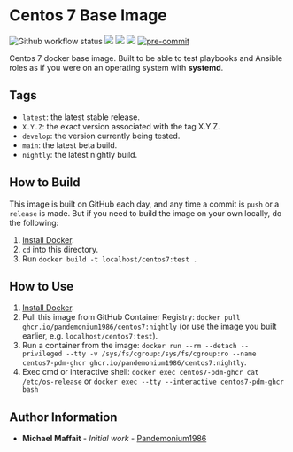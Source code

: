 # Centos 7 Base Image

![Github workflow status](https://github.com/Pandemonium1986/docker-centos7/workflows/docker/badge.svg)
![](https://img.shields.io/github/release/Pandemonium1986/docker-centos7)
![](https://img.shields.io/github/release-date/Pandemonium1986/docker-centos7)
![](https://img.shields.io/github/license/Pandemonium1986/docker-centos7)
[![pre-commit](https://img.shields.io/badge/pre--commit-enabled-brightgreen?logo=pre-commit&logoColor=white)](https://github.com/pre-commit/pre-commit)

Centos 7 docker base image. Built to be able to test playbooks and Ansible roles as if you were on an operating system with **systemd**.

## Tags

-   `latest`: the latest stable release.
-   `X.Y.Z`: the exact version associated with the tag X.Y.Z.
-   `develop`: the version currently being tested.
-   `main`: the latest beta build.
-   `nightly`: the latest nightly build.

## How to Build

This image is built on GitHub each day, and any time a commit is `push` or a `release` is made. But if you need to build the image on your own locally, do the following:

1.  [Install Docker](https://docs.docker.com/engine/installation/).
2.  `cd` into this directory.
3.  Run `docker build -t localhost/centos7:test .`

## How to Use

1.  [Install Docker](https://docs.docker.com/engine/installation/).
2.  Pull this image from GitHub Container Registry: `docker pull ghcr.io/pandemonium1986/centos7:nightly` (or use the image you built earlier, e.g. `localhost/centos7:test`).
3.  Run a container from the image: `docker run --rm --detach --privileged --tty -v /sys/fs/cgroup:/sys/fs/cgroup:ro --name centos7-pdm-ghcr ghcr.io/pandemonium1986/centos7:nightly`.
4. Exec cmd or interactive shell: `docker exec centos7-pdm-ghcr cat /etc/os-release` or `docker exec --tty --interactive centos7-pdm-ghcr bash`


## Author Information

-   **Michael Maffait** - _Initial work_ - [Pandemonium1986](https://github.com/Pandemonium1986)
